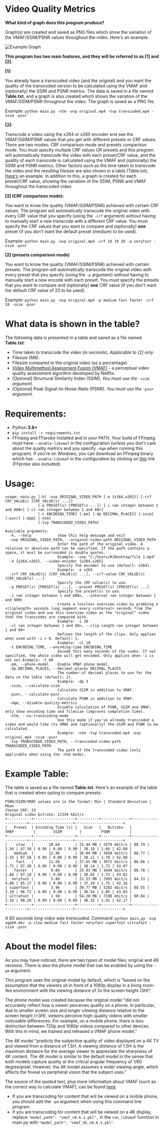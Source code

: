 # Video Quality Metrics

**What kind of graph does this program produce?**

Graph(s) are created and saved as PNG files which show the variation of the VMAF/SSIM/PSNR values throughout the video. Here's an example:

![Example Graph](https://github.com/BassThatHertz/video-quality-metrics/blob/master/CRF%2023.png?raw=true)

**This program has two main features, and they will be referred to as [1] and [2].**

**[1]:**

You already have a transcoded video (and the original) and you want the quality of the transcoded version to be calculated using the VMAF and (optionally) the SSIM and PSNR metrics. The data is saved in a file named **Table.txt**, and a graph is also created which shows the variation of the VMAF/SSIM/PSNR throughout the video. The graph is saved as a PNG file.

Example: `python main.py -ntm -ovp original.mp4 -tvp transcoded.mp4 -ssim -psnr`

**[2]:**

Transcode a video using the x264 or x265 encoder and see the VMAF/SSIM/PSNR values that you get with different presets or CRF values. There are two modes; CRF comparison mode and presets comparison mode. You must specify multiple CRF values OR presets and this program will automatically transcode the video with each preset/CRF value, and the quality of each transcode is calculated using the VMAF and (optionally) the SSIM and PSNR metrics. Other factors such as the time taken to transcode the video and the resulting filesize are also shown in a table (Table.txt). [Here's](https://github.com/BassThatHertz/video-quality-metrics#example-table) an example. In addition to this, a graph is created for each preset/CRF value, showing the variation of the SSIM, PSNR and VMAF throughout the transcoded video.

**[2] (CRF comparison mode):**

You want to know the quality (VMAF/SSIM/PSNR) achieved with certain CRF values. The program will automatically transcode the original video with every CRF value that you specify (using the `-crf` argument) without having to manually start a new transcode with a different CRF value. You must specify the CRF values that you want to compare and (optionally) **one** preset (if you don't want the default preset (medium) to be used).

Example: `python main.py -ovp original.mp4 -crf 18 19 20 -p veryfast -ssim -psnr`

**[2] (presets comparison mode)**

You want to know the quality (VMAF/SSIM/PSNR) achieved with certain presets. The program will automatically transcode the original video with every preset that you specify (using the `-p` argument) without having to manually start a new encode with each preset. You must specify the presets that you want to compare and (optionally) **one** CRF value (if you don't want the default CRF value of 23 to be used).

Example: `python main.py -ovp original.mp4 -p medium fast faster -crf 18 -ssim -psnr`

# What data is shown in the table?
The following data is presented in a table and saved as a file named **Table.txt**:
- Time taken to transcode the video (in seconds). *Applicable to [2] only.*
- Filesize (MB).
- Filesize compared to the original video (as a percentage).
- [Video Multimethod Assessment Fusion (VMAF)](https://github.com/Netflix/vmaf) - a perceptual video quality assessment algorithm developed by Netflix.
- [Optional] Structural Similarity Index (SSIM). *You must use the `-ssim` argument.*
- [Optional] Peak Signal-to-Noise-Ratio (PSNR). *You must use the `-psnr` argument.*

# Requirements:
- Python **3.6+**
- `pip install -r requirements.txt`
- FFmpeg and FFprobe installed and in your PATH. Your build of FFmpeg must have `--enable-libvmaf` in the configuration (unless you don't care about the quality metrics and you specify `-dqm` when running this program). If you're on Windows, you can download an FFmpeg binary which has `--enable-libvmaf` in the configuration by clicking on [this](http://learnffmpeg.s3.amazonaws.com/ffmpeg-vmaf-static-bin.zip) link (FFprobe also included).

# Usage:
```
usage: main.py [-h] -ovp ORIGINAL_VIDEO_PATH [-e {x264,x265}] [-crf CRF_VALUEs) [CRF_VALUE(s) ...]]
               [-p PRESET(s) [PRESET(s ...]] [-i <an integer between 1 and 600>] [-cl <an integer between 1 and 60>]
               [-t ENCODING_TIME] [-pm] [-dp DECIMAL_PLACES] [-ssim] [-psnr] [-dqm] [-ntm]
               [-tvp TRANSCODED_VIDEO_PATH]
                          
Available arguments:
  -h, --help            show this help message and exit
  -ovp ORIGINAL_VIDEO_PATH, --original-video-path ORIGINAL_VIDEO_PATH
                        Enter the path of the original video. A relative or absolute path can be specified. If the path contains a space, it must be surrounded in double quotes.
                        Example: -ovp "C:/Users/H/Desktop/file 1.mp4"
  -e {x264,x265}, --video-encoder {x264,x265}
                        Specify the encoder to use (default: x264).
                        Example: -e x265
  -crf CRF_VALUE(s) [CRF_VALUE(s) ...], --crf-value CRF_VALUE(s) [CRF_VALUE(s) ...]
                        Specify the CRF value(s) to use.
  -p PRESET(s) [PRESET(s) ...], --preset PRESET(s) [PRESET(s) ...]
                        Specify the preset(s) to use.
  -i <an integer between 1 and 600>, --interval <an integer between 1 and 600>
                        Create a lossless overview video by grabbing a <cliplength> seconds long segment every <interval> seconds from the original video and use this overview video as the "original" video that the transcodes are compared with.
                        Example: -i 30
  -cl <an integer between 1 and 60>, --clip-length <an integer between 1 and 60>
                        Defines the length of the clips. Only applies when used with -i > 0. Default: 1.
                        Example: -cl 10
  -t ENCODING_TIME, --encoding-time ENCODING_TIME
                        Encode this many seconds of the video. If not specified, the whole video will get encoded. Only applies when -i is not set.Example: -t 60
  -pm, --phone-model    Enable VMAF phone model.
  -dp DECIMAL_PLACES, --decimal-places DECIMAL_PLACES
                        The number of decimal places to use for the data in the table (default: 2).
                        Example: -dp 3
  -ssim, --calculate-ssim
                        Calculate SSIM in addition to VMAF.
  -psnr, --calculate-psnr
                        Calculate PSNR in addition to VMAF.
  -dqm, --disable-quality-metrics
                        Disable calculation of PSNR, SSIM and VMAF; only show encoding time and filesize (improves completion time).
  -ntm, --no-transcoding-mode
                        Use this mode if you've already transcoded a video and would like its VMAF and (optionally) the SSIM and PSNR to be calculated.
                        Example: -ntm -tvp transcoded.mp4 -ovp original.mp4 -ssim -psnr
  -tvp TRANSCODED_VIDEO_PATH, --transcoded-video-path TRANSCODED_VIDEO_PATH
                        The path of the transcoded video (only applicable when using the -ntm mode).
```

# Example Table:
The table is saved as a file named **Table.txt**. Here's an example of the table that is created when opting to compare presets:
```
PSNR/SSIM/VMAF values are in the format: Min | Standard Deviation | Mean
Chosen CRF: 23
Original video bitrate: 12339 kbit/s
+-----------+-------------------+----------+-------------+----------------------+--------------------+----------------------+
|   Preset  | Encoding Time (s) |   Size   |   Bitrate   |         VMAF         |        SSIM        |         PSNR         |
+-----------+-------------------+----------+-------------+----------------------+--------------------+----------------------+
|    slow   |       20.64       | 25.44 MB | 3379 kbit/s | 88.79 | 2.56 | 97.58 | 0.99 | 0.00 | 0.99 | 38.10 | 1.66 | 42.89 |
|   medium  |       12.96       | 26.04 MB | 3458 kbit/s | 88.77 | 2.55 | 97.58 | 0.99 | 0.00 | 0.99 | 38.11 | 1.70 | 42.98 |
|    fast   |       11.50       | 27.65 MB | 3672 kbit/s | 88.66 | 2.71 | 97.38 | 0.99 | 0.00 | 0.99 | 38.14 | 1.72 | 43.07 |
|   faster  |        9.09       | 25.93 MB | 3444 kbit/s | 88.78 | 2.84 | 97.18 | 0.99 | 0.00 | 0.99 | 38.02 | 1.72 | 43.02 |
|  veryfast |        5.89       | 22.53 MB | 2993 kbit/s | 84.33 | 4.00 | 95.17 | 0.99 | 0.00 | 0.99 | 37.10 | 1.75 | 42.16 |
| superfast |        3.96       | 39.77 MB | 5282 kbit/s | 88.55 | 3.19 | 96.72 | 0.99 | 0.00 | 0.99 | 36.54 | 2.05 | 43.03 |
| ultrafast |        2.50       | 54.20 MB | 7198 kbit/s | 90.04 | 2.10 | 98.26 | 0.99 | 0.00 | 0.99 | 36.35 | 1.92 | 42.17 |
+-----------+-------------------+----------+-------------+----------------------+--------------------+----------------------+
```
*A 60 seconds long video was transcoded. Command: `python main.py -ovp aqp60.mkv -p slow medium fast faster veryfast superfast ultrafast -ssim -psnr`*

# About the model files:
As you may have noticed, there are two types of model files; original and 4K versions. There is also the phone model that can be enabled by using the `-pm` argument.

This program uses the original model by default, which is "based on the assumption that the viewers sit in front of a 1080p display in a living room-like environment with the viewing distance of 3x the screen height (3H)".

The phone model was created because the original model "did not accurately reflect how a viewer perceives quality on a phone. In particular, due to smaller screen size and longer viewing distance relative to the screen height (>3H), viewers perceive high-quality videos with smaller noticeable differences. For example, on a mobile phone, there is less distinction between 720p and 1080p videos compared to other devices. With this in mind, we trained and released a VMAF phone model."

The 4K model "predicts the subjective quality of video displayed on a 4K TV and viewed from a distance of 1.5H. A viewing distance of 1.5H is the maximum distance for the average viewer to appreciate the sharpness of 4K content. The 4K model is similar to the default model in the sense that both models capture quality at the critical angular frequency of 1/60 degree/pixel. However, the 4K model assumes a wider viewing angle, which affects the foveal vs peripheral vision that the subject uses."

The source of the quoted text, plus more information about VMAF (such as the correct way to calculate VMAF), can be found [here](https://netflixtechblog.com/vmaf-the-journey-continues-44b51ee9ed12).

- If you are transcoding for content that will be viewed on a mobile phone, you should add the `-pm` argument when using this command line program.
- If you are transcoding for content that will be viewed on a 4K display, replace `"model_path": "vmaf_v0.6.1.pkl",` in the `run_libvmaf` function in main.py with `"model_path": "vmaf_4k_v0.6.1.pkl"`.
